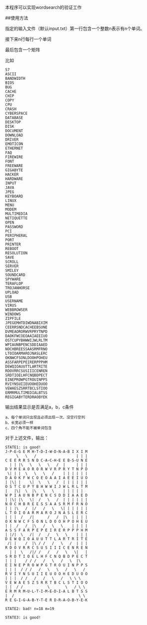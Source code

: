 
本程序可以实现wordsearch的验证工作

##使用方法

指定的输入文件<file name>（默认input.txt）第一行包含一个整数n表示有n个单词。

接下来n行每行一个单词

最后包含一个矩阵

比如

	57
	ASCII
	BANDWIDTH
	BIOS
	BUG
	CACHE
	CHIP
	COPY
	CPU
	CRASH
	CYBERSPACE
	DATABASE
	DESKTOP
	DISK
	DOCUMENT
	DOWNLOAD
	DRIVER
	EMOTICON
	ETHERNET
	FAQ
	FIREWIRE
	FONT
	FREEWARE
	GIGABYTE
	HACKER
	HARDWARE
	INPUT
	JAVA
	JPEG
	KEYBOARD
	LINUX
	MENU
	MODEM
	MULTIMEDIA
	NETIQUETTE
	OPEN
	PASSWORD
	PCI
	PERIPHERAL
	PORT
	PRINTER
	REBOOT
	RESOLUTION
	SAVE
	SCROLL
	SERVER
	SMILEY
	SOUNDCARD
	SPYWARE
	TERAFLOP
	TROJANHORSE
	UPLOAD
	USB
	USERNAME
	VIRUS
	WEBBROWSER
	WINDOWS
	ZIPFILE
	JPEGEMHTDIWDNABIXIM
	CEERRSNDCACHEEBSUNE
	DVMEAORORWVRPRYTNPD
	DAOKFWCOEOAAIAEEIUO
	OSTCUPYBHWWIJWLRLTM
	WPIAUNBPENCSDDIAAED
	NOCHBREESSAASRMFRNO
	LTOIOARMAROJNASLERC
	OKNWCFSONLDOOHPOHEU
	ASSFARPEPEIRERPPPHM
	DEWQIOAUUTTLARTRITE
	RDOVRRCSUSIIICENREN
	SRDTIOELHFCNQBDPECT
	EINEPROWPGTROUINPPS
	RVIYNSUIIEUOOHEDUOO
	VEWAESZSRRTBCLSTIOO
	ERMRMULTIMEDIALBTSS
	REGIGABYTERDRAOBYEK

输出结果显示是否满足a，b，c条件

	a、每个单词只出现且必须出现一次、没空行空列
	b、长宽必须一样
	c、四个角不能不被单词包含

对于上述文件，输出：

	STATE1:	is good!
	J-P-E-G E M H-T-D-I-W-D-N-A-B I X I M 
	     \   \   /                  | | | 
	C E E R R S N D C-A-C-H-E E B-S-U N E 
	  | | |\   \   \   \   /  |     | | | 
	D V M E A O R O R W V R P R Y T N P D 
	 \| | |  \   \   \   /    | | | | | | 
	D A O K F W C O E O A A I A E E I U O 
	| |\| |    \|  \   \   /  | | | | | | 
	O S T C U P Y B H W W I J W L R L T M 
	|   |\|  \  |\   \   \    | | | | |   
	W P I A U N B P E N C S D D I A A E D 
	| |\| |\   \|  /   \   /  | | | | | | 
	N O C H B R E E S S A A S R M F R N O 
	| | |\   /  |/   /   \   \| | | | | | 
	L T O I O A R M A R O J N A S L E R C 
	| | |  /   /|      /   /  |\  | | | | 
	O K N W C F S O N L D O O H P O H E U 
	| |  /   /  |\   /   \   \    | | | | 
	A S S F A R P E P E I R E R P P P H M 
	| |/|  \   /|  /   /   \   \    | | | 
	D E W Q I O A U U T T L A R T R I T E 
	 /| |    /  |\ / /   /   \   /  | | | 
	R D O V R R C S U S I I I C E N R E N 
	  | |  \   /|/ /   /   /   \   \|   | 
	S R D T I O E L H F C N Q B D P E C T 
	| | |    / / /   /   \   /   \  |\    
	E I N E P R O W P G T R O U I N P P S 
	| | |  / / /   /   \   \   /   \   /  
	R V I Y N S U I I E U O O H E D U O O 
	| | |  / /   /   /   \   /   \ \ \    
	V E W A E S Z S R R T B C L S T I O O 
	| |  / /           \       \   / \ \  
	E R M R M-U-L-T-I-M-E-D-I-A L B T S S 
	|  /                             \ \  
	R E G-I-G-A-B-Y-T-E R D-R-A-O-B-Y-E-K 

	STATE2:	bad! n=18 m=19

	STATE3:	is good!

